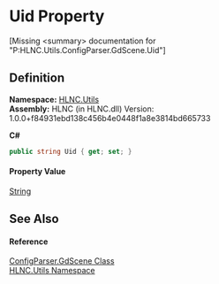 # Uid Property


\[Missing &lt;summary&gt; documentation for "P:HLNC.Utils.ConfigParser.GdScene.Uid"\]



## Definition
**Namespace:** <a href="N_HLNC_Utils">HLNC.Utils</a>  
**Assembly:** HLNC (in HLNC.dll) Version: 1.0.0+f84931ebd138c456b4e0448f1a8e3814bd665733

**C#**
``` C#
public string Uid { get; set; }
```



#### Property Value
<a href="https://learn.microsoft.com/dotnet/api/system.string" target="_blank" rel="noopener noreferrer">String</a>

## See Also


#### Reference
<a href="T_HLNC_Utils_ConfigParser_GdScene">ConfigParser.GdScene Class</a>  
<a href="N_HLNC_Utils">HLNC.Utils Namespace</a>  
